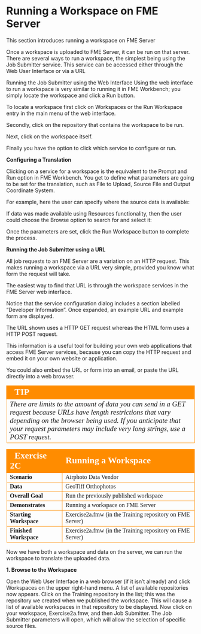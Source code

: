 # Running a Workspace on FME Server

This section introduces running a workspace on FME Server

Once a workspace is uploaded to FME Server, it can be run on that server. There are several ways to run a workspace, the simplest being using the Job Submitter service.
This service can be accessed either through the Web User Interface or via a URL

Running the Job Submitter using the Web Interface Using the web interface to run a workspace is very similar to running it in FME Workbench; you simply locate the workspace and click a Run button.

To locate a workspace first click on Workspaces or the Run Workspace entry in the main menu of the web interface.

Secondly, click on the repository that contains the workspace to be run.

Next, click on the workspace itself.

Finally you have the option to click which service to configure or run.

**Configuring a Translation**

Clicking on a service for a workspace is the equivalent to the Prompt and Run option in FME Workbench. You get to define what parameters are going to be set for the translation, such as File to Upload, Source File and Output Coordinate System.

For example, here the user can specify where the source data is available:

If data was made available using Resources functionality, then the user could choose the Browse option to search for and select it:

Once the parameters are set, click the Run Workspace button to complete the process.

**Running the Job Submitter using a URL**

All job requests to an FME Server are a variation on an HTTP request. This makes running a workspace via a URL very simple, provided you know what form the request will take.

The easiest way to find that URL is through the workspace services in the FME Server web interface.

Notice that the service configuration dialog includes a section labelled “Developer Information”.
Once expanded, an example URL and example form are displayed.

The URL shown uses a HTTP GET request whereas the HTML form uses a HTTP POST request.

This information is a useful tool for building your own web applications that access FME Server services, because you can copy the HTTP request and embed it on your own website or application.

You could also embed the URL or form into an email, or paste the URL directly into a web browser.

<table style="border-spacing: 0px">
<tr>
<td style="vertical-align:middle;background-color:darkorange;border: 2px solid darkorange">
<i class="fa fa-info-circle fa-lg fa-pull-left fa-fw" style="color:white;padding-right: 12px;vertical-align:text-top"></i>
<span style="color:white;font-size:x-large;font-weight: bold;font-family:serif">TIP</span>
</td>
</tr>

<tr>
<td style="border: 1px solid darkorange">
<span style="font-family:serif; font-style:italic; font-size:larger">
There are limits to the amount of data you can send in a GET request because URLs
have length restrictions that vary depending on the browser being used. If you
anticipate that your request parameters may include very long strings, use a POST
request.
</span>
</td>
</tr>
</table>

<table style="border-spacing: 0px;border-collapse: collapse;font-family:serif">
<tr>
<td style="vertical-align:middle;background-color:darkorange;border: 2px solid darkorange">
<i class="fa fa-cogs fa-lg fa-pull-left fa-fw" style="color:white;padding-right: 12px;vertical-align:text-top"></i>
<span style="color:white;font-size:x-large;font-weight: bold">Exercise 2C </span>
</td>
<td style="border: 2px solid darkorange;background-color:darkorange;color:white">
<span style="color:white;font-size:x-large;font-weight: bold">Running a Workspace</span>
</td>
</tr>

<tr>
<td style="border: 1px solid darkorange; font-weight: bold">Scenario</td>
<td style="border: 1px solid darkorange">Airphoto Data Vendor</td>
</tr>

<tr>
<td style="border: 1px solid darkorange; font-weight: bold">Data</td>
<td style="border: 1px solid darkorange">GeoTiff Orthophotos</td>
</tr>

<tr>
<td style="border: 1px solid darkorange; font-weight: bold">Overall Goal</td>
<td style="border: 1px solid darkorange">Run the previously published workspace</td>
</tr>

<tr>
<td style="border: 1px solid darkorange; font-weight: bold">Demonstrates</td>
<td style="border: 1px solid darkorange">Running a workspace on FME Server</td>
</tr>

<tr>
<td style="border: 1px solid darkorange; font-weight: bold">Starting Workspace</td>
<td style="border: 1px solid darkorange">Exercise2a.fmw
(in
the
Training
repository
on
FME
Server)</td>
</tr>

<tr>
<td style="border: 1px solid darkorange; font-weight: bold">Finished Workspace</td>
<td style="border: 1px solid darkorange">Exercise2a.fmw
(in
the
Training
repository
on
FME
Server)</td>
</tr>

</table>

Now we have both a workspace and data on the server, we can run the workspace to translate the uploaded data.

**1. Browse to the Workspace**

Open the Web User Interface in a web browser (if it isn’t already) and click Workspaces on the
upper right-hand menu. A list of available repositories now appears.
Click on the Training repository in the list; this was the repository we created when we published
the workspace. This will cause a list of available workspaces in that repository to be displayed.
Now click on your workspace, Exercise2a.fmw, and then Job
Submitter. The Job Submitter parameters will open, which will allow
the selection of specific source files.